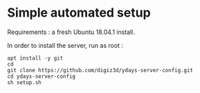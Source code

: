 # Simple automated setup

Requirements : a fresh Ubuntu 18.04.1 install.

In order to install the server, run as root :

    apt install -y git
    cd
    git clone https://github.com/digiz3d/ydays-server-config.git
    cd ydays-server-config
    sh setup.sh
